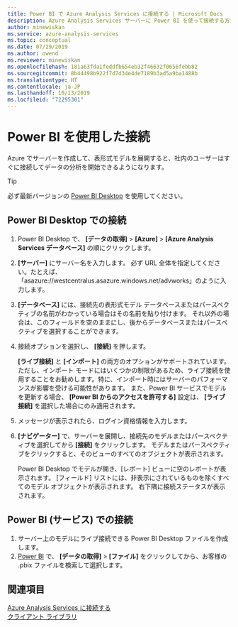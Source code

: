 ```yaml
---
title: Power BI で Azure Analysis Services に接続する | Microsoft Docs
description: Azure Analysis Services サーバーに Power BI を使って接続する方法を説明します。
author: minewiskan
ms.service: azure-analysis-services
ms.topic: conceptual
ms.date: 07/29/2019
ms.author: owend
ms.reviewer: minewiskan
ms.openlocfilehash: 181a63fda1feddfb654eb32f46632f0656febb82
ms.sourcegitcommit: 8b44498b922f7d7d34e4de7189b3ad5a9ba1488b
ms.translationtype: HT
ms.contentlocale: ja-JP
ms.lasthandoff: 10/13/2019
ms.locfileid: "72295301"
---
```

# <a name="connect-with-power-bi"></a>Power BI を使用した接続

Azure でサーバーを作成して、表形式モデルを展開すると、社内のユーザーはすぐに接続してデータの分析を開始できるようになります。 

> [!TIP]
> 必ず最新バージョンの [Power BI Desktop](https://powerbi.microsoft.com/desktop/) を使用してください。
> 
> 
  
## <a name="connect-in-power-bi-desktop"></a>Power BI Desktop での接続

1. Power BI Desktop で、 **[データの取得]**  >  **[Azure]**  >  **[Azure Analysis Services データベース]** の順にクリックします。

2. **[サーバー]** にサーバー名を入力します。 必ず URL 全体を指定してください。たとえば、「asazure://westcentralus.asazure.windows.net/advworks」のように入力します。

3. **[データベース]** には、接続先の表形式モデル データベースまたはパースペクティブの名前がわかっている場合はその名前を貼り付けます。 それ以外の場合は、このフィールドを空のままにし、後からデータベースまたはパースペクティブを選択することができます。

4. 接続オプションを選択し、 **[接続]** を押します。 

    **[ライブ接続]** と **[インポート]** の両方のオプションがサポートされています。 ただし、インポート モードにはいくつかの制限があるため、ライブ接続を使用することをお勧めします。特に、インポート時にはサーバーのパフォーマンスが影響を受ける可能性があります。 また、Power BI サービスでモデルを更新する場合、 **[Power BI からのアクセスを許可する]** 設定は、 **[ライブ接続]** を選択した場合にのみ適用されます。

5. メッセージが表示されたら、ログイン資格情報を入力します。 

6. **[ナビゲーター]** で、サーバーを展開し、接続先のモデルまたはパースペクティブを選択してから **[接続]** をクリックします。 モデルまたはパースペクティブをクリックすると、そのビューのすべてのオブジェクトが表示されます。

    Power BI Desktop でモデルが開き、[レポート] ビューに空のレポートが表示されます。 [フィールド] リストには、非表示にされているものを除くすべてのモデル オブジェクトが表示されます。 右下隅に接続ステータスが表示されます。

## <a name="connect-in-power-bi-service"></a>Power BI (サービス) での接続

1. サーバー上のモデルにライブ接続できる Power BI Desktop ファイルを作成します。
2. [Power BI](https://powerbi.microsoft.com) で、 **[データの取得]**  >  **[ファイル]** をクリックしてから、お客様の .pbix ファイルを検索して選択します。

## <a name="see-also"></a>関連項目
[Azure Analysis Services に接続する](analysis-services-connect.md)   
[クライアント ライブラリ](analysis-services-data-providers.md)

